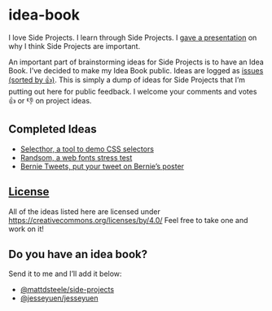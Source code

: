 # idea-book

I love Side Projects. I learn through Side Projects. I [gave a presentation](https://speakerdeck.com/zachleat/side-projects) on why I think Side Projects are important.

An important part of brainstorming ideas for Side Projects is to have an Idea Book. I’ve decided to make my Idea Book public. Ideas are logged as [issues (sorted by 👍)](https://github.com/zachleat/idea-book/issues?q=is%3Aissue+is%3Aopen+sort%3Areactions-%2B1-desc). This is simply a dump of ideas for Side Projects that I’m putting out here for public feedback. I welcome your comments and votes 👍 or 👎 on project ideas.

## Completed Ideas

* [Selecthor, a tool to demo CSS selectors](https://github.com/zachleat/idea-book/issues/10)
* [Randsom, a web fonts stress test](https://github.com/zachleat/idea-book/issues/11)
* [Bernie Tweets, put your tweet on Bernie’s poster](https://github.com/zachleat/idea-book/issues/12)

## [License](LICENSE)

All of the ideas listed here are licensed under https://creativecommons.org/licenses/by/4.0/ Feel free to take one and work on it!

## Do you have an idea book?

Send it to me and I’ll add it below:

* [@mattdsteele/side-projects](https://github.com/mattdsteele/side-projects)
* [@jesseyuen/jesseyuen](https://github.com/jesseyuen/jesseyuen)
